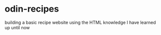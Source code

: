 # odin-recipes
building a basic recipe website using the HTML knowledge I have learned up until now
